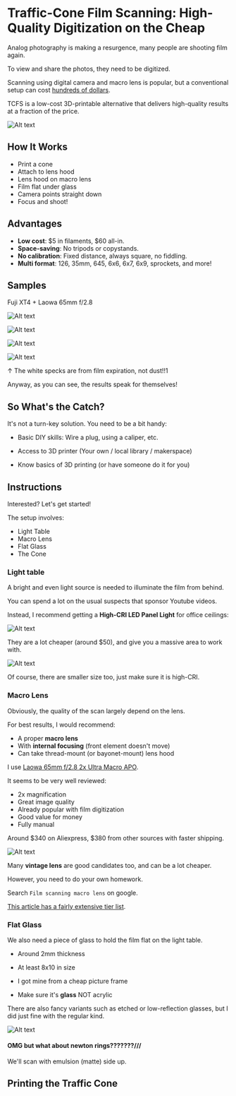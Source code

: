 # Traffic-Cone Film Scanning: High-Quality Digitization on the Cheap

Analog photography is making a resurgence, many people are shooting film again.

To view and share the photos, they need to be digitized.

Scanning using digital camera and macro lens is popular, but a conventional setup can cost [hundreds of dollars](photos/dollaz.png).

TCFS is a low-cost 3D-printable alternative that delivers high-quality results at a fraction of the price.

![Alt text](photos/title.png)

## How It Works

* Print a cone
* Attach to lens hood
* Lens hood on macro lens
* Film flat under glass
* Camera points straight down
* Focus and shoot!

## Advantages

* **Low cost**: $5 in filaments, $60 all-in.
* **Space-saving**: No tripods or copystands.
* **No calibration**: Fixed distance, always square, no fiddling.
* **Multi format**: 126, 35mm, 645, 6x6, 6x7, 6x9, sprockets, and more!

## Samples

Fuji XT4 + Laowa 65mm f/2.8

![Alt text](photos/crow.jpeg)

![Alt text](photos/beware.jpeg)

![Alt text](photos/tail.jpeg)

![Alt text](photos/cloud.jpeg)

↑ The white specks are from film expiration, not dust!!1

Anyway, as you can see, the results speak for themselves!

## So What's the Catch?

It's not a turn-key solution. You need to be a bit handy:

* Basic DIY skills: Wire a plug, using a caliper, etc.

* Access to 3D printer (Your own / local library / makerspace)

* Know basics of 3D printing (or have someone do it for you)

## Instructions

Interested? Let's get started!

The setup involves:

* Light Table
* Macro Lens
* Flat Glass
* The Cone

### Light table

A bright and even light source is needed to illuminate the film from behind.

You can spend a lot on the usual suspects that sponsor Youtube videos.

Instead, I recommend getting a **High-CRI LED Panel Light** for office ceilings:

![Alt text](photos/panel.png)

They are a lot cheaper (around $50), and give you a massive area to work with.

![Alt text](photos/space.jpeg)

Of course, there are smaller size too, just make sure it is high-CRI.

### Macro Lens

Obviously, the quality of the scan largely depend on the lens.

For best results, I would recommend:

* A proper **macro lens**
* With **internal focusing** (front element doesn't move)
* Can take thread-mount (or bayonet-mount) lens hood

I use [Laowa 65mm f/2.8 2x Ultra Macro APO](https://www.venuslens.net/product/laowa-65mm-f-2-8-2x-ultra-macro-apo/).

It seems to be very well reviewed:

* 2x magnification
* Great image quality
* Already popular with film digitization
* Good value for money
* Fully manual

Around $340 on Aliexpress, $380 from other sources with faster shipping.

![Alt text](photos/laowa.jpg)

Many **vintage lens** are good candidates too, and can be a lot cheaper.

However, you need to do your own homework.

Search `Film scanning macro lens` on google.

[This article has a fairly extensive tier list](https://web.archive.org/web/20240206003914/https://www.pixl-latr.com/how-good-a-macro-lens-do-you-really-need-for-dslr-mirrorless-camera-scanning/).

### Flat Glass

We also need a piece of glass to hold the film flat on the light table.

* Around 2mm thickness

* At least 8x10 in size

* I got mine from a cheap picture frame

* Make sure it's **glass** NOT acrylic

There are also fancy variants such as etched or low-reflection glasses, but I did just fine with the regular kind.

![Alt text](photos/frame.jpg)

#### OMG but what about newton rings???????///

We'll scan with emulsion (matte) side up.

## Printing the Traffic Cone

